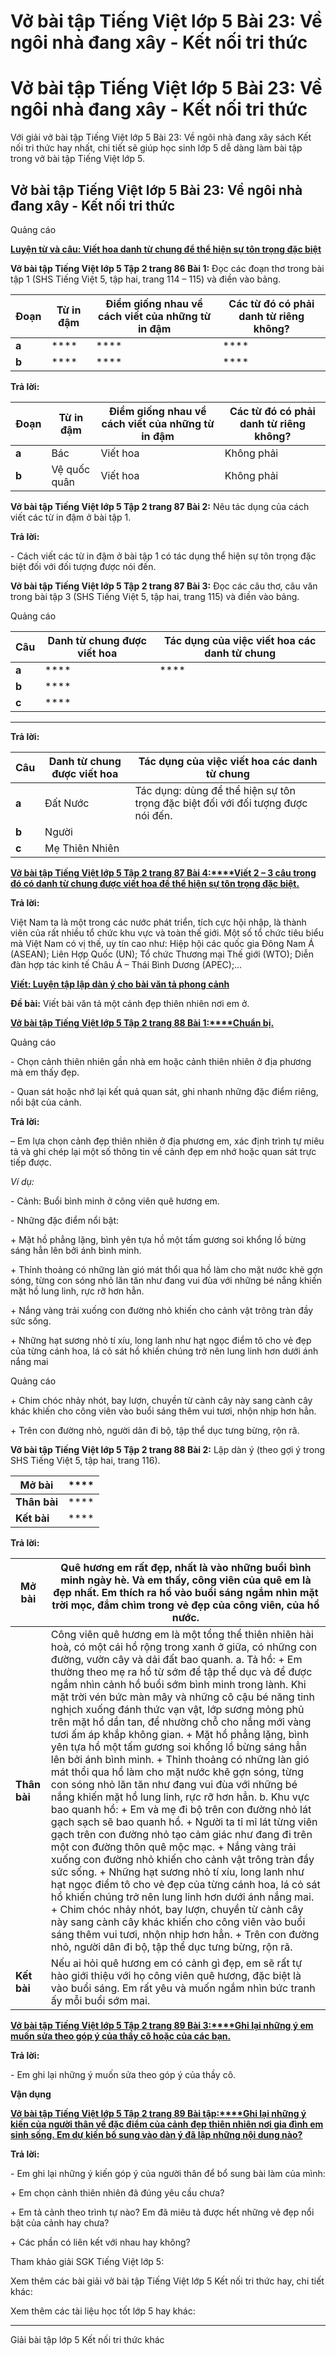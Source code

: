 # Vở bài tập Tiếng Việt lớp 5 Bài 23: Về ngôi nhà đang xây - Kết nối tri thức

# Vở bài tập Tiếng Việt lớp 5 Bài 23: Về ngôi nhà đang xây - Kết nối tri thức

Với giải vở bài tập Tiếng Việt lớp 5 Bài 23: Về ngôi nhà đang xây sách Kết nối tri thức hay nhất, chi tiết sẽ giúp học sinh lớp 5 dễ dàng làm bài tập trong vở bài tập Tiếng Việt lớp 5.

## Vở bài tập Tiếng Việt lớp 5 Bài 23: Về ngôi nhà đang xây - Kết nối tri thức

Quảng cáo

[**Luyện từ và câu: Viết hoa danh từ chung để thể hiện sự tôn trọng đặc biệt**](https://vietjack.com/vbt-tieng-viet-5-kn/luyen-tu-va-cau-viet-hoa-danh-tu-chung.jsp)

**Vở bài tập Tiếng Việt lớp 5 Tập 2 trang 86 Bài 1:** Đọc các đoạn thơ trong bài tập 1 (SHS Tiếng Việt 5, tập hai, trang 114 – 115) và điền vào bảng.

**Đoạn** |  **Từ in đậm** |  **Điểm giống nhau về cách viết của những từ in đậm** |  **Các từ đó có phải danh từ riêng không?**  
---|---|---|---  
**a** |  **** |  **** |  ****  
**b** |  **** |  **** |  ****  
  
**Trả lời:**

**Đoạn** |  **Từ in đậm** |  **Điểm giống nhau về cách viết của những từ in đậm** |  **Các từ đó có phải danh từ riêng không?**  
---|---|---|---  
**a** |  Bác  |  Viết hoa |  Không phải  
**b** |  Vệ quốc quân |  Viết hoa |  Không phải  
  
**Vở bài tập Tiếng Việt lớp 5 Tập 2 trang 87 Bài 2:** Nêu tác dụng của cách viết các từ in đậm ở bài tập 1.

**Trả lời:**

\- Cách viết các từ in đậm ở bài tập 1 có tác dụng thể hiện sự tôn trọng đặc biệt đối với đối tượng được nói đến.

**Vở bài tập Tiếng Việt lớp 5 Tập 2 trang 87 Bài 3:** Đọc các câu thơ, câu văn trong bài tập 3 (SHS Tiếng Việt 5, tập hai, trang 115) và điền vào bảng.

Quảng cáo

**Câu** |  **Danh từ chung được viết hoa** |  **Tác dụng của việc viết hoa các danh từ chung**  
---|---|---  
**a** |  **** |  ****  
**b** |  ****  
**c** |  ****  
  
****

**Trả lời:**

**Câu** |  **Danh từ chung được viết hoa** |  **Tác dụng của việc viết hoa các danh từ chung**  
---|---|---  
**a** |  Đất Nước |  Tác dụng: dùng để thể hiện sự tôn trọng đặc biệt đối với đối tượng được nói đến.  
**b** |  Người  
**c** |  Mẹ Thiên Nhiên  
  
[**Vở bài tập Tiếng Việt lớp 5 Tập 2 trang 87 Bài 4:****Viết 2 – 3 câu trong đó có danh từ chung được viết hoa để thể hiện sự tôn trọng đặc biệt.**](https://vietjack.com/vbt-tieng-viet-5-kn/viet-2-3-cau-trong-do-co-danh-tu-chung-duoc-viet-hoa-de-the-vm.jsp)

**Trả lời:**

Việt Nam ta là một trong các nước phát triển, tích cực hội nhập, là thành viên của rất nhiều tổ chức khu vực và toàn thế giới. Một số tổ chức tiêu biểu mà Việt Nam có vị thế, uy tín cao như: Hiệp hội các quốc gia Đông Nam Á (ASEAN); Liên Hợp Quốc (UN); Tổ chức Thương mại Thế giới (WTO); Diễn đàn hợp tác kinh tế Châu Á – Thái Bình Dương (APEC);…

[**Viết: Luyện tập lập dàn ý cho bài văn tả phong cảnh**](https://vietjack.com/vbt-tieng-viet-5-kn/viet-luyen-tap-lap-dan-y.jsp)

**Đề bài:** Viết bài văn tả một cảnh đẹp thiên nhiên nơi em ở.

[**Vở bài tập Tiếng Việt lớp 5 Tập 2 trang 88 Bài 1:****Chuẩn bị.**](https://vietjack.com/vbt-tieng-viet-5-kn/chuan-bi-viet-bai-van-ta-mot-canh-dep-thien-nhien-noi-vm.jsp)

Quảng cáo

\- Chọn cảnh thiên nhiên gần nhà em hoặc cảnh thiên nhiên ở địa phương mà em thấy đẹp.

\- Quan sát hoặc nhớ lại kết quả quan sát, ghi nhanh những đặc điểm riêng, nổi bật của cảnh.

**Trả lời:**

– Em lựa chọn cảnh đẹp thiên nhiên ở địa phương em, xác định trình tự miêu tả và ghi chép lại một số thông tin về cảnh đẹp em nhớ hoặc quan sát trực tiếp được.

_Ví dụ:_

\- Cảnh: Buổi bình minh ở công viên quê hương em.

\- Những đặc điểm nổi bật:

\+ Mặt hồ phẳng lặng, bình yên tựa hồ một tấm gương soi khổng lồ bừng sáng hẳn lên bởi ánh bình minh.

\+ Thỉnh thoảng có những làn gió mát thổi qua hồ làm cho mặt nước khẽ gợn sóng, từng con sóng nhỏ lăn tăn như đang vui đùa với những bé nắng khiến mặt hồ lung linh, rực rỡ hơn hẳn.

\+ Nắng vàng trải xuống con đường nhỏ khiến cho cảnh vật trông tràn đầy sức sống.

\+ Những hạt sương nhỏ tí xíu, long lanh như hạt ngọc điểm tô cho vẻ đẹp của từng cánh hoa, lá cỏ sát hồ khiến chúng trở nên lung linh hơn dưới ánh nắng mai

Quảng cáo

\+ Chim chóc nhảy nhót, bay lượn, chuyền từ cành cây này sang cành cây khác khiến cho công viên vào buổi sáng thêm vui tươi, nhộn nhịp hơn hẳn.

\+ Trên con đường nhỏ, người dân đi bộ, tập thể dục tưng bừng, rộn rã.

**Vở bài tập Tiếng Việt lớp 5 Tập 2 trang 88 Bài 2:** Lập dàn ý (theo gợi ý trong SHS Tiếng Việt 5, tập hai, trang 116).

**Mở bài** |  ****  
---|---  
**Thân bài** |  ****  
**Kết bài** |  ****  
  
**Trả lời:**

**Mở bài** |  Quê hương em rất đẹp, nhất là vào những buổi bình minh ngày hè. Và em thấy, công viên của quê em là đẹp nhất. Em thích ra hồ vào buổi sáng ngắm nhìn mặt trời mọc, đắm chìm trong vẻ đẹp của công viên, của hồ nước.  
---|---  
**Thân bài** |  Công viên quê hương em là một tổng thể thiên nhiên hài hoà, có một cái hồ rộng trong xanh ở giữa, có những con đường, vườn cây và dải đất bao quanh. a. Tả hồ: \+ Em thường theo mẹ ra hồ từ sớm để tập thể dục và để được ngắm nhìn cảnh hồ buổi sớm bình minh trong lành. Khi mặt trời vén bức màn mây và những cô cậu bé năng tinh nghịch xuống đánh thức vạn vật, lớp sương mỏng phủ trên mặt hồ dần tan, để nhường chỗ cho nắng mới vàng tươi ấm áp khắp không gian. \+ Mặt hồ phẳng lặng, bình yên tựa hồ một tấm gương soi khổng lồ bừng sáng hẳn lên bởi ánh bình minh. \+ Thỉnh thoảng có những làn gió mát thổi qua hồ làm cho mặt nước khẽ gợn sóng, từng con sóng nhỏ lăn tăn như đang vui đùa với những bé nắng khiến mặt hồ lung linh, rực rỡ hơn hẳn. b. Khu vực bao quanh hồ: \+ Em và mẹ đi bộ trên con đường nhỏ lát gạch sạch sẽ bao quanh hồ. \+ Người ta tỉ mỉ lát từng viên gạch trên con đường nhỏ tạo cảm giác như đang đi trên một con đường thôn quê mộc mạc. \+ Nắng vàng trải xuống con đường nhỏ khiến cho cảnh vật trông tràn đầy sức sống. \+ Những hạt sương nhỏ tí xíu, long lanh như hạt ngọc điểm tô cho vẻ đẹp của từng cánh hoa, lá cỏ sát hồ khiến chúng trở nên lung linh hơn dưới ánh nắng mai. \+ Chim chóc nhảy nhót, bay lượn, chuyền từ cành cây này sang cành cây khác khiến cho công viên vào buổi sáng thêm vui tươi, nhộn nhịp hơn hẳn. \+ Trên con đường nhỏ, người dân đi bộ, tập thể dục tưng bừng, rộn rã.  
**Kết bài** |  Nếu ai hỏi quê hương em có cảnh gì đẹp, em sẽ rất tự hào giới thiệu với họ công viên quê hương, đặc biệt là vào buổi sáng. Em rất yêu và muốn ngắm nhìn bức tranh ấy mỗi buổi sớm mai.  
  
[**Vở bài tập Tiếng Việt lớp 5 Tập 2 trang 89 Bài 3:****Ghi lại những ý em muốn sửa theo góp ý của thầy cô hoặc của các bạn.**](https://vietjack.com/vbt-tieng-viet-5-kn/ghi-lai-nhung-y-em-muon-sua-theo-gop-y-cua-thay-co-vm.jsp)

**Trả lời:**

\- Em ghi lại những ý muốn sửa theo góp ý của thầy cô.

**Vận dụng**

[**Vở bài tập Tiếng Việt lớp 5 Tập 2 trang 89 Bài tập:****Ghi lại những ý kiến của người thân về đặc điểm của cảnh đẹp thiên nhiên nơi gia đình em sinh sống. Em dự kiến bổ sung vào dàn ý đã lập những nội dung nào?**](https://vietjack.com/vbt-tieng-viet-5-kn/ghi-lai-nhung-y-kien-cua-nguoi-than-ve-dac-diem-cua-canh-dep-vm.jsp)

**Trả lời:**

\- Em ghi lại những ý kiến góp ý của người thân để bổ sung bài làm của mình:

\+ Em chọn cảnh thiên nhiên đã đúng yêu cầu chưa?

\+ Em tả cảnh theo trình tự nào? Em đã miêu tả được hết những vẻ đẹp nổi bật của cảnh hay chưa?

\+ Các phần có liên kết với nhau hay không?

Tham khảo giải SGK Tiếng Việt lớp 5:

Xem thêm các bài giải vở bài tập Tiếng Việt lớp 5 Kết nối tri thức hay, chi tiết khác:

Xem thêm các tài liệu học tốt lớp 5 hay khác:

* * *

Giải bài tập lớp 5 Kết nối tri thức khác
